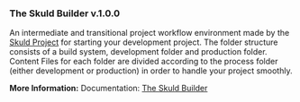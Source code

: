 ### The Skuld Builder v.1.0.0

An intermediate and transitional project workflow environment made by the [Skuld Project](www.facebook.com/miguel.dechavez.3)
for starting your development project. The folder structure consists of a build system, 
development folder and production folder. Content Files for each folder are divided
according to the process folder (either development or production) in order to 
handle your project smoothly.

**More Information:** Documentation: [The Skuld Builder](https://www.facebook.com/miguel.dechavez.3) 




